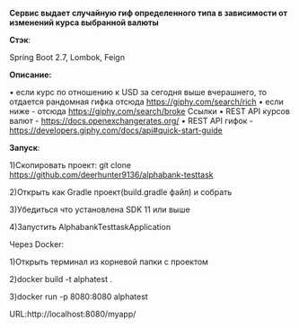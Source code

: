 
**Сервис выдает случайную гиф определенного типа в зависимости от изменений курса выбранной валюты**

**Стэк**:

Spring Boot 2.7, Lombok, Feign

**Описание:**

• если курс по отношению к USD за сегодня выше вчерашнего, то отдается рандомная гифка отсюда https://giphy.com/search/rich
• если ниже - отсюда https://giphy.com/search/broke
Ссылки
• REST API курсов валют - https://docs.openexchangerates.org/
• REST API гифок - https://developers.giphy.com/docs/api#quick-start-guide

**Запуск**:

1)Скопировать проект: git clone https://github.com/deerhunter9136/alphabank-testtask

2)Открыть как Gradle проект(build.gradle файл) и собрать

3)Убедиться что установлена SDK 11 или выше

4)Запустить AlphabankTesttaskApplication

Через Docker:

1)Открыть терминал из корневой папки с проектом

2)docker build -t alphatest .

3)docker run -p 8080:8080 alphatest

URL:http://localhost:8080/myapp/





